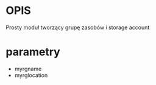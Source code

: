 
# OPIS 
Prosty moduł tworzący grupę zasobów i storage account
# parametry 
* myrgname
* myrglocation
